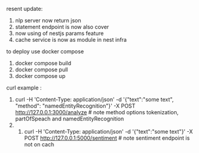 resent update:
  1. nlp server now return json
  2. statement endpoint is now also cover 
  3. now using of nestjs params feature
  4. cache service is now as module in nest infra  

to deploy use docker compose 
1. docker compose build
2. docker compose pull
3. docker compose up


curl example :
1. curl -H 'Content-Type: application/json' -d '{"text":"some text", "method": "namedEntityRecognition"}' -X POST  http://127.0.0.1:3000/analyze # note method options tokenization, partOfSpeach and namedEntityRecognition
2. 1. curl -H 'Content-Type: application/json' -d '{"text":"some text"}' -X POST  http://127.0.0.1:5000/sentiment  # note sentiment endpoint  is not on cach 
